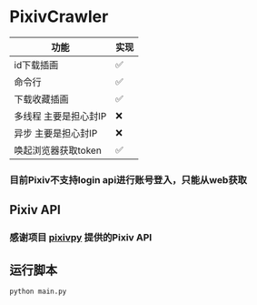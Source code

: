 # PixivCrawler

| 功能           | 实现   |
|--------------|------|
| id下载插画       | ✅   |
| 命令行          | ✅   |
| 下载收藏插画       | ✅  |
| 多线程 主要是担心封IP | ❌ |
| 异步 主要是担心封IP  | ❌ |
| 唤起浏览器获取token | ✅  |

### 目前Pixiv不支持login api进行账号登入，只能从web获取

## Pixiv API
### 感谢项目 [pixivpy](https://github.com/upbit/pixivpy) 提供的Pixiv API

## 运行脚本
```bash
python main.py
```
